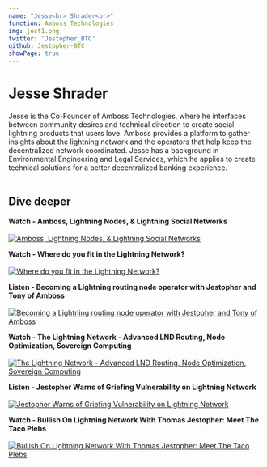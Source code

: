 ```yaml
---
name: "Jesse<br> Shrader<br>"
function: Amboss Technologies
img: jest1.png
twitter: 'Jestopher_BTC'
github: Jestopher-BTC
showPage: true
---
```


# Jesse Shrader
 
Jesse is the Co-Founder of Amboss Technologies, where he interfaces between community desires and technical direction to create social lightning products that users love. Amboss provides a platform to gather insights about the lightning network and the operators that help keep the decentralized network coordinated. Jesse has a background in Environmental Engineering and Legal Services, which he applies to create technical solutions for a better decentralized banking experience.
<br><br>

## Dive deeper


<div class="grid grid-cols-2 gap-5">
<div class="p-3 my-2">

**Watch - Amboss, Lightning Nodes, & Lightning Social Networks** <br><br>
[ ![Amboss, Lightning Nodes, & Lightning Social Networks](/content/jesse1.png)](https://www.youtube.com/watch?v=-l3Y-Rlm39c/)
</div>


<div class="p-3 my-2">

**Watch - Where do you fit in the Lightning Network?** <br><br>
[ ![Where do you fit in the Lightning Network?](/content/wheredoyoufit.png)](https://youtu.be/gdMzicMg80c/)
</div>

<div class="p-3 my-2">

**Listen - Becoming a Lightning routing node operator with Jestopher and Tony of Amboss** <br><br>
[ ![Becoming a Lightning routing node operator with Jestopher and Tony of Amboss](/content/jesse_livera.png)](https://stephanlivera.com/episode/307/)
</div>

<div class="p-3 my-2">

**Watch - The Lightning Network - Advanced LND Routing, Node Optimization, Sovereign Computing** <br><br>
[ ![The Lightning Network - Advanced LND Routing, Node Optimization, Sovereign Computing](/content/jesse_bm.png)](https://www.youtube.com/watch?v=JMXzVKPovak/)
</div>

<div class="p-3 my-2">

**Listen - Jestopher Warns of Griefing Vulnerability on Lightning Network** <br><br>
[ ![Jestopher Warns of Griefing Vulnerability on Lightning Network](/content/jesse_junkies.png)](https://lightningjunkies.net/jestopher-warns-of-griefing-vulnerability-on-lightning-network-lnj041/)
</div>

<div class="p-3 my-2">

**Watch - Bullish On Lightning Network With Thomas Jestopher: Meet The Taco Plebs** <br><br>
[ ![Bullish On Lightning Network With Thomas Jestopher: Meet The Taco Plebs](/content/jesse_bullish.png)](https://www.youtube.com/watch?v=TZj91gT_W70/)
</div>
</div>

<br>
